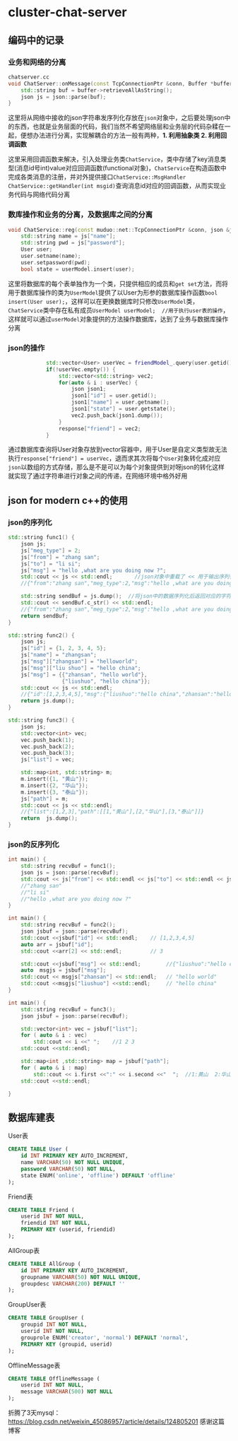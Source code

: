 # cluster-chat-server

## 编码中的记录

### 业务和网络的分离

```c++
chatserver.cc
void ChatServer::onMessage(const TcpConnectionPtr &conn, Buffer *buffer, Timestamp time) {
    std::string buf = buffer->retrieveAllAsString();
    json js = json::parse(buf);
}
```

这里将从网络中接收的json字符串发序列化存放在```json```对象中，之后要处理json中的东西，也就是业务层面的代码，我们当然不希望网络层和业务层的代码杂糅在一起，便想办法进行分离，实现解耦合的方法一般有两种，**1. 利用抽象类 2. 利用回调函数**

这里采用回调函数来解决，引入处理业务类```ChatService```，类中存储了key消息类型(消息id号int)value对应回调函数(functional对象)，```ChatService```在构造函数中完成各类消息的注册，并对外提供接口```ChatService::MsgHandler ChatService::getHandler(int msgid)```查询消息id对应的回调函数，从而实现业务代码与网络代码分离

### 数库操作和业务的分离，及数据库之间的分离

```c++
void ChatService::reg(const muduo::net::TcpConnectionPtr &conn, json &js, muduo::Timestamp) {
    std::string name = js["name"]; 
    std::string pwd = js["password"];
    User user;
    user.setname(name);
    user.setpassword(pwd);
    bool state = userModel.insert(user);
```

这里将数据库的每个表单独作为一个类，只提供相应的成员和```get set```方法，而将用于数据库操作的类为```UserModel```提供了以User为形参的数据库操作函数```bool insert(User user);```，这样可以在更换数据库时只修改```UserModel```类，```ChatService```类中存在私有成员```UserModel userModel;  //用于执行user表的操作```，这样就可以通过```userModel```对象提供的方法操作数据库，达到了业务与数据库操作分离

### json的操作

```c++
            std::vector<User> userVec = friendModel_.query(user.getid());
            if(!userVec.empty()) {
                std::vector<std::string> vec2;
                for(auto & i : userVec) {
                    json json1;
                    json1["id"] = user.getid();
                    json1["name"] = user.getname();
                    json1["state"] = user.getstate();
                    vec2.push_back(json1.dump());
                }
                response["friend"] = vec2;
            }
```

通过数据库查询将User对象存放到vector容器中，用于User是自定义类型故无法执行```response["friend"] = userVec```，退而求其次将每个```User```对象转化成对应```json```以数组的方式存储，那么是不是可以为每个对象提供到对呀json的转化这样就实现了通过字符串进行对象之间的传递，在网络环境中格外好用



 









## json for modern c++的使用

### json的序列化

```c++
std::string func1() {
    json js;
    js["meg_type"] = 2;
    js["from"] = "zhang san";
    js["to"] = "li si";
    js["msg"] = "hello ,what are you doing now ?";
    std::cout << js << std::endl;       //json对象中重载了 << 用于输出序列化的字符串
    //{"from":"zhang san","meg_type":2,"msg":"hello ,what are you doing now ?","to":"li si"}

    std::string sendBuf = js.dump();  //将json中的数据序列化后返回对应的字符串对象
    std::cout << sendBuf.c_str() << std::endl;
    //{"from":"zhang san","meg_type":2,"msg":"hello ,what are you doing now ?","to":"li si"}
    return sendBuf;
}

std::string func2() {
    json js;
    js["id"] = {1, 2, 3, 4, 5};
    js["name"] = "zhangsan";
    js["msg"]["zhangsan"] = "helloworld";
    js["msg"]["liu shuo"] = "hello china";
    js["msg"] = {{"zhansan", "hello world"},
                 {"liushuo", "hello china"}};
    std::cout << js << std::endl;
    //{"id":[1,2,3,4,5],"msg":{"liushuo":"hello china","zhansan":"hello world"},"name":"zhangsan"}
    return js.dump();
}

std::string func3() {
    json js;
    std::vector<int> vec;
    vec.push_back(1);
    vec.push_back(2);
    vec.push_back(3);
    js["list"] = vec;

    std::map<int, std::string> m;
    m.insert({1, "黄山"});
    m.insert({2, "华山"});
    m.insert({3, "泰山"});
    js["path"] = m;
    std::cout << js << std::endl;
    //{"list":[1,2,3],"path":[[1,"黄山"],[2,"华山"],[3,"泰山"]]}
    return  js.dump();
}
```

### json的反序列化

```c++
int main() {
    std::string recvBuf = func1();
    json js = json::parse(recvBuf);
    std::cout << js["from"] << std::endl << js["to"] << std::endl << js["msg"] << std::endl;
    //"zhang san"
    //"li si"
    //"hello ,what are you doing now ?"
}

int main() {
    std::string recvBuf = func2();
    json jsbuf = json::parse(recvBuf);
    std::cout <<jsbuf["id"] << std::endl;    // [1,2,3,4,5]
    auto arr = jsbuf["id"];
    std::cout <<arr[2] << std::endl;         // 3

    std::cout <<jsbuf["msg"] << std::endl;        //{"liushuo":"hello china","zhansan":"hello world"}
    auto  msgjs = jsbuf["msg"];
    std::cout << msgjs["zhansan"] << std::endl;   // "hello world"
    std::cout <<msgjs["liushuo"] <<std::endl;     // "hello china"
}

int main() {
    std::string recvBuf = func3();
    json jsbuf = json::parse(recvBuf);

    std::vector<int> vec = jsbuf["list"];
    for ( auto & i : vec)
        std::cout << i <<" ";    //1 2 3 
    std::cout <<std::endl;

    std::map<int ,std::string> map = jsbuf["path"];
    for ( auto & i : map)
        std::cout << i.first <<":" << i.second <<"  ";  //1:黄山  2:华山  3:泰山  
    std::cout <<std::endl;

}
```

## 数据库建表

User表
```sql
CREATE TABLE User (
    id INT PRIMARY KEY AUTO_INCREMENT,
    name VARCHAR(50) NOT NULL UNIQUE,
    password VARCHAR(50) NOT NULL,
    state ENUM('online', 'offline') DEFAULT 'offline'
);
```

Friend表

```sql
CREATE TABLE Friend (
    userid INT NOT NULL,
    friendid INT NOT NULL,
    PRIMARY KEY (userid, friendid)
);
```

AllGroup表

```sql
CREATE TABLE AllGroup (
    id INT PRIMARY KEY AUTO_INCREMENT,
    groupname VARCHAR(50) NOT NULL UNIQUE,
    groupdesc VARCHAR(200) DEFAULT ''
);
```

GroupUser表

```sql
CREATE TABLE GroupUser (
    groupid INT NOT NULL,
    userid INT NOT NULL,
    grouprole ENUM('creator', 'normal') DEFAULT 'normal',
    PRIMARY KEY (groupid, userid)
);
```

OfflineMessage表

````sql
CREATE TABLE OfflineMessage (
    userid INT NOT NULL,
    message VARCHAR(500) NOT NULL
);
````

折腾了3天mysql：https://blog.csdn.net/weixin_45086957/article/details/124805201 感谢这篇博客
